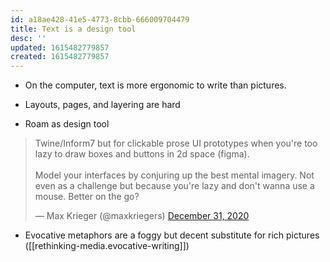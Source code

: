 ```yaml
---
id: a18ae428-41e5-4773-8cbb-666009704479
title: Text is a design tool
desc: ''
updated: 1615482779857
created: 1615482779857
---
```

- On the computer, text is more ergonomic to write than pictures.

- Layouts, pages, and layering are hard

- Roam as design tool

<blockquote class="twitter-tweet"><p lang="en" dir="ltr">Twine/Inform7 but for clickable prose UI prototypes when you&#39;re too lazy to draw boxes and buttons in 2d space (figma).<br><br>Model your interfaces by conjuring up the best mental imagery. Not even as a challenge but because you&#39;re lazy and don&#39;t wanna use a mouse. Better on the go?</p>&mdash; Max Krieger (@maxkriegers) <a href="https://twitter.com/maxkriegers/status/1344523062608326656?ref_src=twsrc%5Etfw">December 31, 2020</a></blockquote> <script async src="https://platform.twitter.com/widgets.js" charset="utf-8"></script>

- Evocative metaphors are a foggy but decent substitute for rich pictures ([[rethinking-media.evocative-writing]])

[//begin]: # "Autogenerated link references for markdown compatibility"

[evocative-writing]: evocative-writing.md "Writing as evocation"

[//end]: # "Autogenerated link references"


